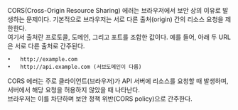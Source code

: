 CORS(Cross-Origin Resource Sharing) 에러는 브라우저에서 보안 상의 이유로 발생하는 문제이다. 기본적으로 브라우저는 서로 다른 출처(origin) 간의 리소스 요청을 제한한다. <br/>
여기서 출처란 프로토콜, 도메인, 그리고 포트를 조합한 값이다. 예를 들어, 아래 두 URL은 서로 다른 출처로 간주된다.

	•	http://example.com
	•	http://api.example.com (서브도메인이 다름)

CORS 에러는 주로 클라이언트(브라우저)가 API 서버에 리소스를 요청할 때 발생하며, 서버에서 해당 요청을 허용하지 않았을 때 나타난다. <br/>
브라우저는 이를 차단하며 보안 정책 위반(CORS policy)으로 간주한다.